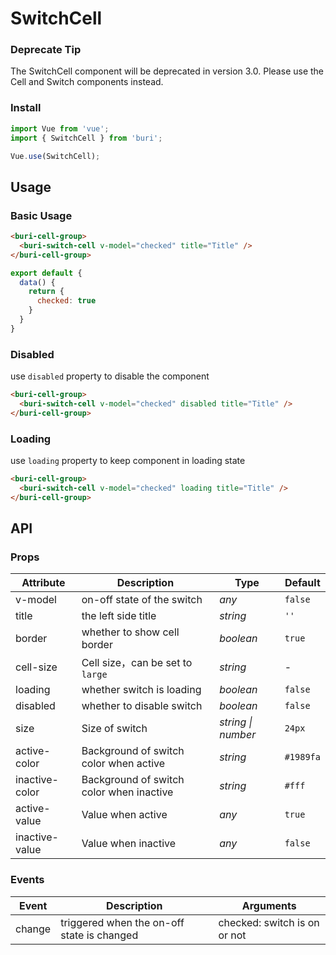# SwitchCell

### Deprecate Tip

The SwitchCell component will be deprecated in version 3.0. Please use the Cell and Switch components instead.

### Install

``` javascript
import Vue from 'vue';
import { SwitchCell } from 'buri';

Vue.use(SwitchCell);
```

## Usage

### Basic Usage

```html
<buri-cell-group>
  <buri-switch-cell v-model="checked" title="Title" />
</buri-cell-group>
```

```javascript
export default {
  data() {
    return {
      checked: true
    }
  }
}
```

### Disabled

use `disabled` property to disable the component

```html
<buri-cell-group>
  <buri-switch-cell v-model="checked" disabled title="Title" />
</buri-cell-group>
```

### Loading

use `loading` property to keep component in loading state

```html
<buri-cell-group>
  <buri-switch-cell v-model="checked" loading title="Title" />
</buri-cell-group>
```

## API

### Props

| Attribute | Description | Type | Default |
|------|------|------|------|
| v-model | on-off state of the switch | *any* | `false` |
| title | the left side title | *string* | `''` |
| border | whether to show cell border | *boolean* | `true` |
| cell-size | Cell size，can be set to `large` | *string* | - |
| loading | whether switch is loading | *boolean* | `false` |
| disabled | whether to disable switch | *boolean* | `false` |
| size | Size of switch | *string \| number* | `24px` |
| active-color | Background of switch color when active | *string* | `#1989fa` |
| inactive-color | Background of switch color when inactive | *string* | `#fff` |
| active-value | Value when active | *any* | `true` |
| inactive-value | Value when inactive | *any* | `false` |

### Events

| Event | Description | Arguments |
|------|------|------|
| change | triggered when the on-off state is changed | checked: switch is on or not |

